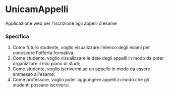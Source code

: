 # UnicamAppelli
Applicazione web per l'iscrizione agli appelli d'esame

### Specifica
1. Come futuro studente, voglio visualizzare l'elenco degli esami per conoscere l'offerta formativa;
2. Come studente, voglio visualizzare le date degli appelli in modo da poter organizzare il mio piano di studi;
3. Come studente, voglio iscrivermi ad un appello in modo da essere ammesso all'esame;
4. Come professore, voglio poter aggiungere appelli in modo che gli studenti possano iscriversi.
